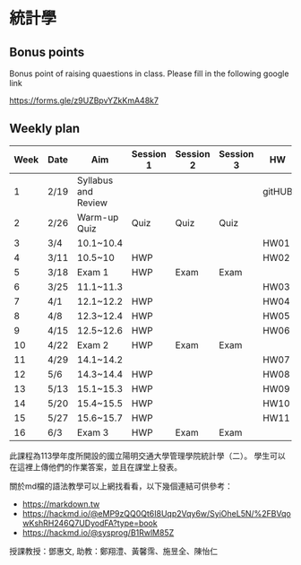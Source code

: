 # 統計學


## Bonus points

Bonus point of raising quaestions in class. Please fill in the following google link

https://forms.gle/z9UZBpvYZkKmA48k7

## Weekly plan


| Week | Date  | Aim           | Session 1 | Session 2 | Session 3 | HW   | Participation |
|------|-------|---------------|-----------|-----------|-----------|------|---------------|
| 1    | 2/19  | Syllabus and Review |         |           |           | gitHUB |               |
| 2    | 2/26  | Warm-up Quiz  | Quiz      | Quiz      | Quiz      |      | quiz          |
| 3    | 3/4   | 10.1~10.4     |           |           |           | HW01 | IC01          |
| 4    | 3/11  | 10.5~10       | HWP       |           |           | HW02 | IC02          |
| 5    | 3/18  | Exam 1        | HWP       | Exam      | Exam      |      |               |
| 6    | 3/25  | 11.1~11.3     |           |           |           | HW03 | IC03          |
| 7    | 4/1   | 12.1~12.2     | HWP       |           |           | HW04 | IC04          |
| 8    | 4/8   | 12.3~12.4     | HWP       |           |           | HW05 | IC05          |
| 9    | 4/15  | 12.5~12.6     | HWP       |           |           | HW06 | IC06          |
| 10   | 4/22  | Exam 2        | HWP       | Exam      | Exam      |      |               |
| 11   | 4/29  | 14.1~14.2     |           |           |           | HW07 | IC07          |
| 12   | 5/6   | 14.3~14.4     | HWP       |           |           | HW08 | IC08          |
| 13   | 5/13  | 15.1~15.3     | HWP       |           |           | HW09 | IC09          |
| 14   | 5/20  | 15.4~15.5     | HWP       |           |           | HW10 | IC10          |
| 15   | 5/27  | 15.6~15.7     | HWP       |           |           | HW11 | IC11          |
| 16   | 6/3   | Exam 3        | HWP       | Exam      | Exam      |      |               |






此課程為113學年度所開設的國立陽明交通大學管理學院統計學（二）。
學生可以在這裡上傳他們的作業答案，並且在課堂上發表。



關於md檔的語法教學可以上網找看看，以下幾個連結可供參考：

- https://markdown.tw
- https://hackmd.io/@eMP9zQQ0Qt6I8Uqp2Vqy6w/SyiOheL5N/%2FBVqowKshRH246Q7UDyodFA?type=book
- https://hackmd.io/@sysprog/B1RwlM85Z







授課教授：鄧惠文, 助教：鄭翔澧、黃馨霈、施昱全、陳怡仁
